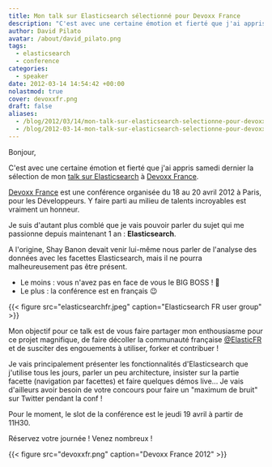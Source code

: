 ```yaml
---
title: Mon talk sur Elasticsearch sélectionné pour Devoxx France
description: "C'est avec une certaine émotion et fierté que j'ai appris samedi dernier la sélection de mon talk sur Elasticsearch à Devoxx France."
author: David Pilato
avatar: /about/david_pilato.png
tags:
  - elasticsearch
  - conference
categories:
  - speaker
date: 2012-03-14 14:54:42 +00:00
nolastmod: true
cover: devoxxfr.png
draft: false
aliases:
  - /blog/2012/03/14/mon-talk-sur-elasticsearch-selectionne-pour-devoxx-france/
  - /blog/2012-03-14-mon-talk-sur-elasticsearch-selectionne-pour-devoxx-france/
---
```


Bonjour,

C'est avec une certaine émotion et fierté que j'ai appris samedi dernier la sélection de mon [talk sur Elasticsearch](http://www.devoxx.com/display/FR12/ElasticSearch+++moteur+de+recherche+NoSQL+REST+JSON+taille+pour+le+cloud) à [Devoxx France](http://www.devoxx.com/display/FR12/Accueil).

<!--more-->

[Devoxx France](http://www.devoxx.com/display/FR12/Accueil) est une conférence organisée du 18 au 20 avril 2012 à Paris, pour les Développeurs. Y faire parti au milieu de talents incroyables est vraiment un honneur.

Je suis d'autant plus comblé que je vais pouvoir parler du sujet qui me passionne depuis maintenant 1 an : **Elasticsearch**.

A l'origine, Shay Banon devait venir lui-même nous parler de l'analyse des données avec les facettes Elasticsearch, mais il ne pourra malheureusement pas être présent.

* Le moins : vous n'avez pas en face de vous le BIG BOSS ! 🙁
* Le plus : la conférence est en français 😉

{{< figure src="elasticsearchfr.jpeg" caption="Elasticsearch FR user group" >}}

Mon objectif pour ce talk est de vous faire partager mon enthousiasme pour ce projet magnifique, de faire décoller la communauté française [@ElasticFR](http://www.twitter.com/elasticfr) et de susciter des engouements à utiliser, forker et contribuer !

Je vais principalement présenter les fonctionnalités d'Elasticsearch que j'utilise tous les jours, parler un peu architecture, insister sur la partie facette (navigation par facettes) et faire quelques démos live... Je vais d'ailleurs avoir besoin de votre concours pour faire un "maximum de bruit" sur Twitter pendant la conf !

Pour le moment, le slot de la conférence est le jeudi 19 avril à partir de 11H30.

Réservez votre journée ! Venez nombreux !

{{< figure src="devoxxfr.png" caption="Devoxx France 2012" >}}
